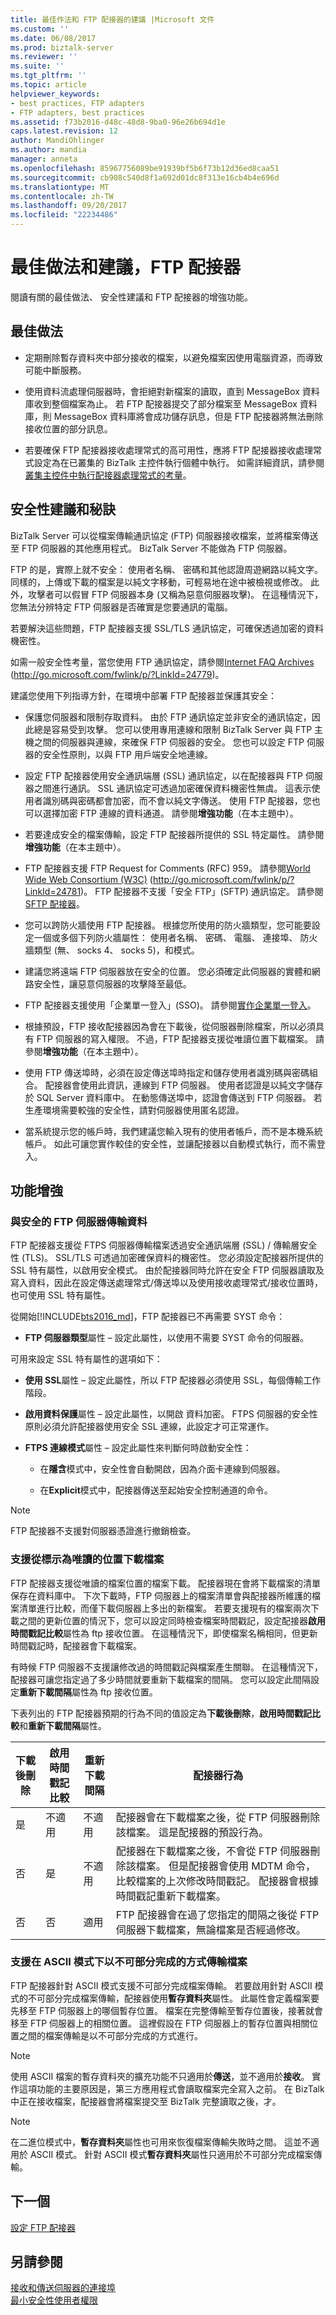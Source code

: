 ```yaml
---
title: 最佳作法和 FTP 配接器的建議 |Microsoft 文件
ms.custom: ''
ms.date: 06/08/2017
ms.prod: biztalk-server
ms.reviewer: ''
ms.suite: ''
ms.tgt_pltfrm: ''
ms.topic: article
helpviewer_keywords:
- best practices, FTP adapters
- FTP adapters, best practices
ms.assetid: f73b2016-d48c-48d8-9ba0-96e26b694d1e
caps.latest.revision: 12
author: MandiOhlinger
ms.author: mandia
manager: anneta
ms.openlocfilehash: 85967756089be91939bf5b6f73b12d36ed8caa51
ms.sourcegitcommit: cb908c540d8f1a692d01dc8f313e16cb4b4e696d
ms.translationtype: MT
ms.contentlocale: zh-TW
ms.lasthandoff: 09/20/2017
ms.locfileid: "22234486"
---
```

# <a name="best-practices-and-recommendations-for-the-ftp-adapter"></a>最佳做法和建議，FTP 配接器
閱讀有關的最佳做法、 安全性建議和 FTP 配接器的增強功能。

## <a name="best-practices"></a>最佳做法  
  
-   定期刪除暫存資料夾中部分接收的檔案，以避免檔案因使用電腦資源，而導致可能中斷服務。  
  
-   使用資料流處理伺服器時，會拒絕對新檔案的讀取，直到 MessageBox 資料庫收到整個檔案為止。 若 FTP 配接器提交了部分檔案至 MessageBox 資料庫，則 MessageBox 資料庫將會成功儲存訊息，但是 FTP 配接器將無法刪除接收位置的部分訊息。  
  
-   若要確保 FTP 配接器接收處理常式的高可用性，應將 FTP 配接器接收處理常式設定為在已叢集的 BizTalk 主控件執行個體中執行。 如需詳細資訊，請參閱[叢集主控件中執行配接器處理常式的考量](../core/considerations-for-running-adapter-handlers-within-a-clustered-host1.md)。  

## <a name="security-recommendations-and-tips"></a>安全性建議和秘訣

BizTalk Server 可以從檔案傳輸通訊協定 (FTP) 伺服器接收檔案，並將檔案傳送至 FTP 伺服器的其他應用程式。 BizTalk Server 不能做為 FTP 伺服器。  
  
 FTP 的是，實際上就不安全： 使用者名稱、 密碼和其他認證周遊網路以純文字。 同樣的，上傳或下載的檔案是以純文字移動，可輕易地在途中被檢視或修改。 此外，攻擊者可以假冒 FTP 伺服器本身 (又稱為惡意伺服器攻擊)。 在這種情況下，您無法分辨特定 FTP 伺服器是否確實是您要通訊的電腦。  
  
 若要解決這些問題，FTP 配接器支援 SSL/TLS 通訊協定，可確保透過加密的資料機密性。  
  
 如需一般安全性考量，當您使用 FTP 通訊協定，請參閱[Internet FAQ Archives](http://go.microsoft.com/fwlink/p/?LinkId=24779) (http://go.microsoft.com/fwlink/p/?LinkId=24779)。   
  
 建議您使用下列指導方針，在環境中部署 FTP 配接器並保護其安全：  

- 保護您伺服器和限制存取資料。 由於 FTP 通訊協定並非安全的通訊協定，因此總是容易受到攻擊。 您可以使用專用連線和限制 BizTalk Server 與 FTP 主機之間的伺服器與連線，來確保 FTP 伺服器的安全。 您也可以設定 FTP 伺服器的安全性原則，以與 FTP 用戶端安全地連線。  

- 設定 FTP 配接器使用安全通訊端層 (SSL) 通訊協定，以在配接器與 FTP 伺服器之間進行通訊。 SSL 通訊協定可透過加密確保資料機密性無虞。 這表示使用者識別碼與密碼都會加密，而不會以純文字傳送。 使用 FTP 配接器，您也可以選擇加密 FTP 連線的資料通道。 請參閱**增強功能**（在本主題中）。
  
-   若要達成安全的檔案傳輸，設定 FTP 配接器所提供的 SSL 特定屬性。 請參閱**增強功能**（在本主題中）。 
  
-   FTP 配接器支援 FTP Request for Comments (RFC) 959。 請參閱[World Wide Web Consortium (W3C)](http://go.microsoft.com/fwlink/p/?LinkId=24781) (http://go.microsoft.com/fwlink/p/?LinkId=24781)。 FTP 配接器不支援「安全 FTP」(SFTP) 通訊協定。 請參閱[SFTP 配接器](../core/sftp-adapter.md)。
  
-   您可以跨防火牆使用 FTP 配接器。 根據您所使用的防火牆類型，您可能要設定一個或多個下列防火牆屬性： 使用者名稱、 密碼、 電腦、 連接埠、 防火牆類型 (無、 socks 4、 socks 5)，和模式。  
  
-   建議您將遠端 FTP 伺服器放在安全的位置。 您必須確定此伺服器的實體和網路安全性，讓惡意伺服器的攻擊降至最低。  
  
-   FTP 配接器支援使用「企業單一登入」(SSO)。 請參閱[實作企業單一登入](../core/implementing-enterprise-single-sign-on.md)。  
  
-   根據預設，FTP 接收配接器因為會在下載後，從伺服器刪除檔案，所以必須具有 FTP 伺服器的寫入權限。 不過，FTP 配接器支援從唯讀位置下載檔案。 請參閱**增強功能**（在本主題中）。
  
- 使用 FTP 傳送埠時，必須在設定傳送埠時指定和儲存使用者識別碼與密碼組合。 配接器會使用此資訊，連線到 FTP 伺服器。 使用者認證是以純文字儲存於 SQL Server 資料庫中。 在動態傳送埠中，認證會傳送到 FTP 伺服器。 若生產環境需要較強的安全性，請對伺服器使用匿名認證。  
  
-   當系統提示您的帳戶時，我們建議您輸入現有的使用者帳戶，而不是本機系統帳戶。 如此可讓您實作較佳的安全性，並讓配接器以自動模式執行，而不需登入。  

## <a name="enhancements"></a>功能增強

### <a name="transferring-data-to-and-from-a-secure-ftp-server"></a>與安全的 FTP 伺服器傳輸資料  
 FTP 配接器支援從 FTPS 伺服器傳輸檔案透過安全通訊端層 (SSL) / 傳輸層安全性 (TLS)。 SSL/TLS 可透過加密確保資料的機密性。 您必須設定配接器所提供的 SSL 特有屬性，以啟用安全模式。 由於配接器同時允許在安全 FTP 伺服器讀取及寫入資料，因此在設定傳送處理常式/傳送埠以及使用接收處理常式/接收位置時，也可使用 SSL 特有屬性。  

從開始[!INCLUDE[bts2016_md](../includes/bts2016-md.md)]，FTP 配接器已不再需要 SYST 命令： 

- **FTP 伺服器類型**屬性 – 設定此屬性，以使用不需要 SYST 命令的伺服器。
   
 可用來設定 SSL 特有屬性的選項如下：  

-   **使用 SSL**屬性 – 設定此屬性，所以 FTP 配接器必須使用 SSL，每個傳輸工作階段。  
  
-   **啟用資料保護**屬性 – 設定此屬性，以開啟 資料加密。 FTPS 伺服器的安全性原則必須允許配接器使用安全 SSL 連線，此設定才可正常運作。  
  
-   **FTPS 連線模式**屬性 – 設定此屬性來判斷何時啟動安全性：  
  
    -   在**隱含**模式中，安全性會自動開啟，因為介面卡連線到伺服器。  
  
    -   在**Explicit**模式中，配接器傳送至起始安全控制通道的命令。  
  
> [!NOTE]
>  FTP 配接器不支援對伺服器憑證進行撤銷檢查。  
  
### <a name="support-for-downloading-files-from-locations-marked-as-read-only"></a>支援從標示為唯讀的位置下載檔案  
FTP 配接器支援從唯讀的檔案位置的檔案下載。 配接器現在會將下載檔案的清單保存在資料庫中。 下次下載時，FTP 伺服器上的檔案清單會與配接器所維護的檔案清單進行比較，而僅下載伺服器上多出的新檔案。 若要支援現有的檔案兩次下載之間的更新位置的情況下，您可以設定同時檢查檔案時間戳記，設定配接器**啟用時間戳記比較**屬性為 ftp 接收位置。 在這種情況下，即使檔案名稱相同，但更新時間戳記時，配接器會下載檔案。  
  
 有時候 FTP 伺服器不支援讓修改過的時間戳記與檔案產生關聯。 在這種情況下，配接器可讓您指定過了多少時間就要重新下載檔案的間隔。 您可以設定此間隔設定**重新下載間隔**屬性為 ftp 接收位置。  
  
 下表列出的 FTP 配接器預期的行為不同的值設定為**下載後刪除**，**啟用時間戳記比較**和**重新下載間隔**屬性。  
  
|下載後刪除|啟用時間戳記比較|重新下載間隔|配接器行為|  
|---|---|---|---|  
|是|不適用|不適用|配接器會在下載檔案之後，從 FTP 伺服器刪除該檔案。 這是配接器的預設行為。|  
|否|是|不適用|配接器在下載檔案之後，不會從 FTP 伺服器刪除該檔案。 但是配接器會使用 MDTM 命令，比較檔案的上次修改時間戳記。 配接器會根據時間戳記重新下載檔案。|  
|否|否|適用|FTP 配接器會在過了您指定的間隔之後從 FTP 伺服器下載檔案，無論檔案是否經過修改。|  
  
### <a name="support-for-atomic-file-transfer-in-ascii-mode"></a>支援在 ASCII 模式下以不可部分完成的方式傳輸檔案  
 FTP 配接器針對 ASCII 模式支援不可部分完成檔案傳輸。 若要啟用針對 ASCII 模式的不可部分完成檔案傳輸，配接器使用**暫存資料夾**屬性。 此屬性會定義檔案要先移至 FTP 伺服器上的哪個暫存位置。 檔案在完整傳輸至暫存位置後，接著就會移至 FTP 伺服器上的相關位置。 這裡假設在 FTP 伺服器上的暫存位置與相關位置之間的檔案傳輸是以不可部分完成的方式進行。  
  
> [!NOTE]
>  使用 ASCII 檔案的暫存資料夾的擴充功能不只適用於**傳送**，並不適用於**接收**。 實作這項功能的主要原因是，第三方應用程式會讀取檔案完全寫入之前。 在 BizTalk 中正在接收檔案，配接器會將檔案提交至 BizTalk 完整讀取之後，才。  
  
> [!NOTE]
>  在二進位模式中，**暫存資料夾**屬性也可用來恢復檔案傳輸失敗時之間。 這並不適用於 ASCII 模式。 針對 ASCII 模式**暫存資料夾**屬性只適用於不可部分完成檔案傳輸。  
  
 
## <a name="next"></a>下一個 
[設定 FTP 配接器](../core/configuring-the-ftp-adapter.md)  

## <a name="see-also"></a>另請參閱  
 [接收和傳送伺服器的連接埠](../core/ports-for-the-receive-and-send-servers.md)   
 [最小安全性使用者權限](../core/minimum-security-user-rights.md)
